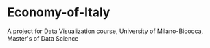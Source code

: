 # Economy-of-Italy
 A project for Data Visualization course, University of Milano-Bicocca, Master's of Data Science
